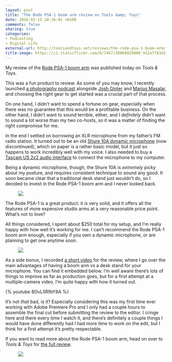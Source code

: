 ```yaml
---
layout: post
title: "The Rode PSA-1 boom arm review on Tools &amp; Toys"
date: 2016-03-15 20:26:01 +0100
comments: false
sharing: true
categories: 
- Podcasting
- Digital Life
external-url: http://toolsandtoys.net/reviews/the-rode-psa-1-boom-arm/
title-image: https://c1.staticflickr.com/8/7467/28068820800_912a7f83d2_o.jpg
---
```


My review of the [Rode PSA-1 boom arm](http://www.amazon.com/gp/product/B001D7UYBO/?tag=analogsens-20) was published today on _Tools & Toys_.

This was a fun product to review. As some of you may know, I recently launched [a photography podcast](http://www.candid.fm) alongside [Josh Ginter](http://thenewsprint.co) and [Marius Masalar](http://mariusmasalar.me), and choosing the right gear to get started was a crucial part of that process.

On one hand, I didn’t want to spend a fortune on gear, especially when there was no guarantee that this would be a profitable business. On the other hand, I didn’t want to sound terrible, either, and I _definitely_ didn’t want to sound a lot worse than my two co-hosts, so it was a matter of finding the right compromise for me.

In the end I settled on borrowing an XLR microphone from my father’s FM radio station. It turned out to be an old [Shure 10A dynamic microphone](http://cdn.shure.com/user_guide/upload/352/us_pro_10a_ug.pdf) (now discontinued), which on paper is a rather basic model, but it just so happens to work incredibly well with my voice. I also needed to buy a [Tascam US 2x2 audio interface](http://www.amazon.com/TASCAM-US-2x2-USB-Audio-Interface/dp/B00MIXF2RS/?tag=analogsens-20) to connect the microphone to my computer.

Being a dynamic microphone, though, the Shure 10A is _extremely_ picky about my posture, and requires consistent technique to sound any good. It soon became clear that a traditional desk stand just wouldn’t do, so I decided to invest in the Rode PSA-1 boom arm and I never looked back.

<figure class="full-width">
<img src="https://farm2.staticflickr.com/1598/25186433294_82a27b26a3_o.jpg"/>
</figure>

The Rode PSA-1 is a great product: it is very solid, and it offers all the features of more expensive studio arms at a very reasonable price point. What’s not to love?

All things considered, I spent about $250 total for my setup, and I’m really happy with how well it’s working for me. I can’t recommend the Rode PSA-1 boom arm enough, especially if you own a dynamic microphone, or are planning to get one anytime soon.

<figure class="full-width">
<img src="https://farm2.staticflickr.com/1688/25516239160_64a9d9761c_o.jpg"/>
</figure>

As a side bonus, I recorded [a short video](https://www.youtube.com/watch?v=8OvL0RfbY8A) for the review, where I go over the main advantages of having a boom arm vs a desk stand for your microphone. You can find it embedded below. I’m well aware there’s lots of things to improve as far as production goes, but for a first attempt at a multiple-camera video, I’m quite happy with how it turned out. 

{% youtube 8OvL0RfbY8A %}

It’s not _that_ bad, is it? Especially considering this was my first time ever working with Adobe Premiere Pro and I only had a couple hours to assemble the final cut before submitting the review to the editor. I cringe here and there every time I watch it, and there’s definitely a couple things I would have done differently had I had more time to work on the edit, but I think for a first attempt it’s pretty respectable.

If you want to read more about the Rode PSA-1 boom arm, head on over to _Tools & Toys_ for [the full review](http://toolsandtoys.net/reviews/the-rode-psa-1-boom-arm/).

<figure class="full-width">
<img src="https://farm2.staticflickr.com/1496/25721818161_1601425bf5_o.jpg"/>
</figure>
